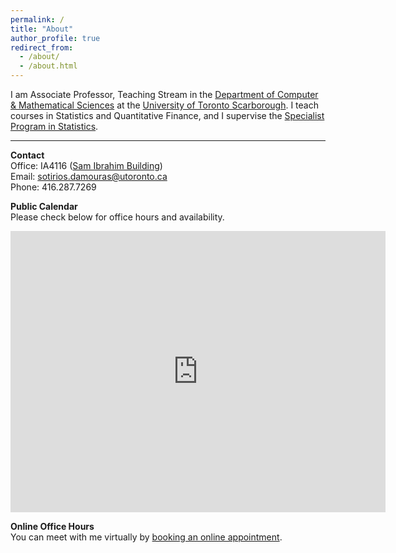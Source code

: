 ```yaml
---
permalink: /
title: "About"
author_profile: true
redirect_from: 
  - /about/
  - /about.html
---
```


I am Associate Professor, Teaching Stream in the [Department of Computer & Mathematical Sciences](http://www.utsc.utoronto.ca/cms/) at the [University of Toronto Scarborough](https://www.utsc.utoronto.ca/home/). I teach courses in Statistics and Quantitative Finance, and I supervise the [Specialist Program in Statistics](https://utsc.calendar.utoronto.ca/specialist-program-statistics-science).

---- 

**Contact**    
Office: IA4116 ([Sam Ibrahim Building](https://www.utsc.utoronto.ca/home/sites/utsc.utoronto.ca.home/files/docs/UTSC_Campus_Map.pdf))   
Email: <sotirios.damouras@utoronto.ca>   
Phone: 416.287.7269   

**Public Calendar**    
Please check below for office hours and availability.
<iframe src="https://www.google.com/calendar/embed?mode=WEEK&amp;height=600&amp;wkst=1&amp;bgcolor=%23FFFFFF&amp;src=9mmqt0brl7a15aqjk4tefjlpv8%40group.calendar.google.com&amp;color=%235A6986&amp;ctz=America%2FNew_York" style=" border-width:0 " width="600" height="450" frameborder="0" scrolling="no"></iframe>

**Online Office Hours**    
You can meet with me virtually by [booking an online appointment](https://calendly.com/sdamouras/office-hours?preview_source=et_card&month=2024-09).

 
